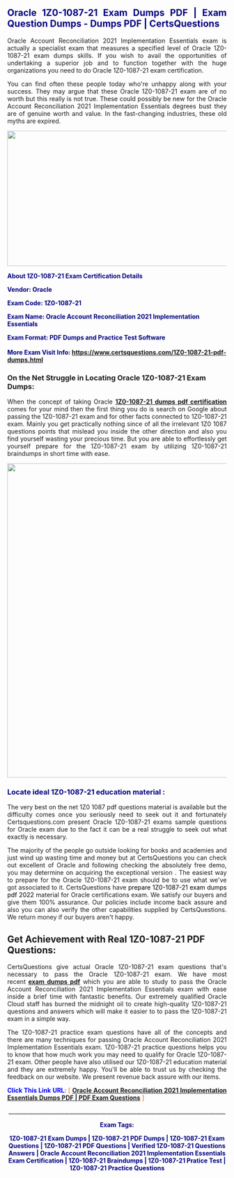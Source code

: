 <h2 style="text-align: justify;"><span style="color: #000080;">Oracle 1Z0-1087-21 Exam Dumps PDF | Exam Question Dumps - Dumps PDF | CertsQuestions</span></h2>
<p style="text-align: justify;">Oracle Account Reconciliation 2021 Implementation Essentials exam is actually a specialist exam that measures a specified level of Oracle  1Z0-1087-21 exam dumps skills. If you wish to avail the opportunities of undertaking a superior job and to function together with the huge organizations you need to do Oracle 1Z0-1087-21 exam certification.</p>
<p style="text-align: justify;">You can find often these people today who're unhappy along with your success. They may argue that these Oracle  1Z0-1087-21 exam are of no worth but this really is not true. These could possibly be new for the Oracle Account Reconciliation 2021 Implementation Essentials degrees bust they are of genuine worth and value. In the fast-changing industries, these old myths are expired.</p>
<p><img style="display: block; margin-left: auto; margin-right: auto;" src="https://i.imgur.com/eaP4ae9.png" width="840" height="310" /></p>
<p><span style="color: #000080;"><strong>About 1Z0-1087-21 Exam Certification Details</strong></span></p>
<p><span style="color: #000080;"><strong>Vendor: Oracle<br /></strong></span></p>
<p><span style="color: #000080;"><strong>Exam Code: 1Z0-1087-21</strong></span></p>
<p><span style="color: #000080;"><strong>Exam Name: Oracle Account Reconciliation 2021 Implementation Essentials</strong></span></p>
<p><span style="color: #000080;"><strong>Exam Format: PDF Dumps and Practice Test Software<br /><br />More Exam Visit Info: <span style="color: #ff6600;"><a href="https://www.certsquestions.com/1Z0-1087-21-pdf-dumps.html">https://www.certsquestions.com/1Z0-1087-21-pdf-dumps.html</a></span></strong></span></p>
<h3>On the Net Struggle in Locating Oracle 1Z0-1087-21 Exam Dumps:</h3>
<p style="text-align: justify;">When the concept of taking Oracle <a href="https://www.certsquestions.com/1Z0-1087-21-pdf-dumps.html"><strong> 1Z0-1087-21 dumps pdf certification</strong></a> comes for your mind then the first thing you do is search on Google about passing the 1Z0-1087-21 exam and for other facts connected to 1Z0-1087-21 exam. Mainly you get practically nothing since of all the irrelevant 1Z0 1087 questions points that mislead you inside the other direction and also you find yourself wasting your precious time. But you are able to effortlessly get yourself prepare for the 1Z0-1087-21 exam by utilizing 1Z0-1087-21 braindumps in short time with ease.</p>
<p><a href="https://www.certsquestions.com/1Z0-1087-21-pdf-dumps.html"><img style="display: block; margin-left: auto; margin-right: auto;" src="https://i.imgur.com/pxhoKQ2.png" width="720" /></a></p>
<h3><span style="color: #000080;">Locate ideal  1Z0-1087-21 education material :</span></h3>
<p style="text-align: justify;">The very best on the net 1Z0 1087 pdf questions material is available but the difficulty comes once you seriously need to seek out it and fortunately Certsquestions.com present Oracle 1Z0-1087-21 exams sample questions for Oracle  exam due to the fact it can be a real struggle to seek out what exactly is necessary.</p>
<p style="text-align: justify;">The majority of the people go outside looking for books and academies and just wind up wasting time and money but at CertsQuestions you can check out excellent of Oracle  and following checking the absolutely free demo, you may determine on acquiring the exceptional version . The easiest way to prepare for the Oracle 1Z0-1087-21 exam should be to use what we've got associated to it. CertsQuestions have <span style="color: #000000;">prepare 1Z0-1087-21 exam dumps pdf 2022</span> material for Oracle certifications exam. We satisfy our buyers and give them 100% assurance. Our policies include income back assure and also you can also verify the other capabilities supplied by CertsQuestions. We return money if our buyers aren't happy.</p>
<h2>Get Achievement with Real 1Z0-1087-21 PDF Questions:</h2>
<p style="text-align: justify;">CertsQuestions give actual Oracle 1Z0-1087-21 exam questions that's necessary to pass the Oracle  1Z0-1087-21 exam. We have most recent<strong>&nbsp;<a href="https://www.certsquestions.com/">exam dumps pdf</a></strong>&nbsp;which you are able to study to pass the Oracle Account Reconciliation 2021 Implementation Essentials exam with ease inside a brief time with fantastic benefits. Our extremely qualified Oracle Cloud staff has burned the midnight oil to create high-quality 1Z0-1087-21 questions and answers which will make it easier to to pass the 1Z0-1087-21 exam in a simple way.</p>
<p style="text-align: justify;">The 1Z0-1087-21 practice exam questions have all of the concepts and there are many techniques for passing Oracle Account Reconciliation 2021 Implementation Essentials exam. 1Z0-1087-21 practice questions helps you to know that how much work you may need to qualify for Oracle  1Z0-1087-21 exam. Other people have also utilised our 1Z0-1087-21 education material and they are extremely happy. You'll be able to trust us by checking the feedback on our website. We present revenue back assure with our items.</p>
<p style="text-align: justify;"><span style="color: #0000ff;"><strong>Click This Link URL</strong>:</span> <span style="color: #ff6600;">[ <strong><a href="https://www.certsquestions.com/oracle-cloud-certification.html">Oracle Account Reconciliation 2021 Implementation Essentials Dumps PDF | PDF Exam Questions</a></strong> ]</span></p>
<p style="text-align: center;">______________________________________________________________________________</p>
<p style="text-align: center;"><span style="color: #000080;"><strong>Exam Tags:</strong></span></p>
<p style="text-align: center;"><span style="color: #000080;"><strong>1Z0-1087-21 Exam Dumps | 1Z0-1087-21 PDF Dumps | 1Z0-1087-21 Exam Questions | 1Z0-1087-21 PDF Questions | Verified 1Z0-1087-21 Questions Answers | Oracle Account Reconciliation 2021 Implementation Essentials Exam Certification | 1Z0-1087-21 Braindumps | 1Z0-1087-21 Pratice Test | 1Z0-1087-21 Practice Questions</strong></span></p>
